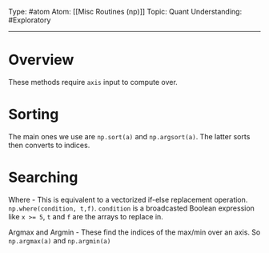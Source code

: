 Type: #atom
Atom: [[Misc Routines (np)]]
Topic: Quant 
Understanding: #Exploratory 

----
# Overview

These methods require `axis` input to compute over.

# Sorting

The main ones we use are `np.sort(a)` and `np.argsort(a)`. The latter sorts then converts to indices.

# Searching

Where - This is equivalent to a vectorized if-else replacement operation. `np.where(condition, t,f)`. `condition` is a broadcasted Boolean expression like `x >= 5`, `t` and `f` are the arrays to replace in.

Argmax and Argmin - These find the indices of the max/min over an axis. So `np.argmax(a)` and `np.argmin(a)`


